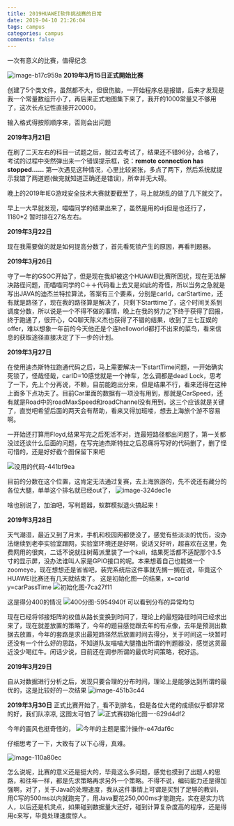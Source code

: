 ```yaml
---
title: 2019HUAWEI软件挑战赛的日常
date: 2019-04-10 21:26:04
tags: campus
categories: campus
comments: false
---
```


一次有意义的比赛，值得纪念

<!--more-->

![image-b17c959a](2019HUAWEI软件挑战赛的日常/image/image-b17c959a.png)
**2019年3月15日正式開始比赛**

创建了5个类文件，虽然都不大，但很伤脑，一开始程序总是报错，后来才发现是我一个常量数组开小了，再后来正式地图集下来了，我开的1000常量又不够用了，这次长点记性直接开20000，

输入格式得按照顺序来，否则会出问题

**2019年3月21日**

在刷了二天左右的科目一试题之后，就过去考试了，结果还不错96分，合格了，考试的过程中突然弹出来一个错误提示框，说：**remote connection has stopped……** 第一次遇见这种情况，心里比较紧张，多点了两下，然后系统就提示我错了两道题(做完就知道正确还是错误)，所幸并无大碍。

晚上的2019年IEG游戏安全技术大赛就要截至了，马上就胡乱的做了几下就交了。

早上一大早就发现，喵喵同学的结果出来了，虽然是用的dij但是也还行了，1180*2 暂时排在27名左右。

**2019年3月22日**

现在我需要做的就是如何提高分数了，首先看死锁产生的原因，再看判题器。

**2019年3月26日**

守了一年的GSOC开始了，但是现在我却被这个HUAWEI比赛所困扰，现在无法解决路径问题，而喵喵同学的C＋＋代码看上去又是如此的奇怪，所以当务之急就是写出JAVA的迪杰兰特拉算法，答案有三个要素，分别是carId，carStartime，还有就是路径了，现在我的路径算是解决了，只剩下Starttime了，这个时间关系到调度分数，所以说是一个不得不做的事情，晚上在我的努力之下终于获得了回报，终于跑通了，很开心，QQ聊天陈义杰也获得了不错的结果，收到了三七互娱的offer，难以想象一年前的今天他还是个连helloworld都打不出来的菜鸟，看来信息的获取途径直接决定了下一步的计划。

**2019年3月27日**

在使用迪杰斯特拉跑通代码之后，马上需要解决一下startTime问题，一开始确实死锁了，怪哉怪哉，carID=10感觉就是一个神车，怎么调都是dead Lock，思考了一下，先上个分再说，不赖，目前能跑出分来，但是结果不行，看来还得在这种上面多下点功夫了。目前Car里面的数据有一项没有用到，那就是CarSpeed，还有就是Road中的roadMaxSpeed和roadChannel没有用到，这三个应该就是关键了，直觉吧希望后面的两天会有帮助，看来又得加班喽，想去上海旅个游不容易啊。

一开始还打算用Floyd,结果写完之后死活不对，连最短路径都出问题了，第一关都没过还谈什么后面的问题，在写完迪杰斯特拉之后忍痛将写好的代码删了，删了怪可惜的，还是好好截个图保留下来吧

![没用的代码-441bf9ea](2019HUAWEI软件挑战赛的日常/image/没用的代码-441bf9ea.png)

目前的分数在这个位置，这肯定无法通过复赛，去上海旅游的，先不说还有藏分的各位大腿，单单这个排名就已经out了，
![image-324dec1e](2019HUAWEI软件挑战赛的日常/image/image-324dec1e.png)

啥也别说了，加油吧，写判题器，蚁群模拟退火搞起来！

**2019年3月28日**

天气潮湿，最近又到了月末，手机和校园网都使没了，感觉有些淡淡的忧伤，没办法继续到老李实验室蹭网，实验室环境还是好啊，说话又好听，超喜欢在这里，免费网用的很爽，二话不说就往树莓派里装了一个kali，结果死活都不适配那个3.5寸的显示屏，没办法谁叫人家是GPIO接口的呢。本来想着自己也能做一个zoomeye，现在想想还是省省吧，装完系统后这件事就先搁一搁在说，毕竟这个HUAWEI比赛还有几天就结束了。
这是初始化图一的结果，x=carId y=carPassTime
![初始化图-7ca27f11](2019HUAWEI软件挑战赛的日常/image/初始化图-7ca27f11.png)

这是得分400的情况
![400分图-5954940f](2019HUAWEI软件挑战赛的日常/image/400分图-5954940f.png)
 可以看到分布的异常均匀

   现在已经将邻接矩阵的权值从路长变换到时间了，理论上的最短路径时间已经求出来了，现在就差放置的策略了，今年的题目感觉跟去年的有点像，去年是预测出数据去放置，今年的套路是求出最短路径然后放置时间去得分，关于时间这一块暂时还没有一个什么好的思路，不知道队友喵喵大腿撸出所谓的判题器没，感觉这货最近没少喝红牛。闲话少说，目前还在调参所谓的最优时间策略，祝好运。

**2019年3月29日**

自从对数据进行分析之后，发现只要合理的分布时间，理论上是能够达到所谓的最优的，这是比较好的一次结果
![image-451b3c44](2019HUAWEI软件挑战赛的日常/image/image-451b3c44.png)

**2019年3月30日**
正式比赛开始了，看不到排名，但是各位大佬的成绩似乎都非常的好，我们队凉凉,
这图太可怕了
![正式赛初始化图一-629d4df2](2019HUAWEI软件挑战赛的日常/image/正式赛初始化图一-629d4df2.png)

今年的画风也挺奇怪的，
![今年的主题是蜜汁操作-e47daf6c](2019HUAWEI软件挑战赛的日常/image/今年的主题是蜜汁操作-e47daf6c.png)

仔细思考了一下，大致有了以下心得，真难。


![image-110a80ec](2019HUAWEI软件挑战赛的日常/image/image-110a80ec.png)


怎么说呢，比赛的意义还是挺大的，毕竟这么多问题，感觉也摸到了出题人的思路，和往年一样，都是先求策略再求另外一个策略。不得不说，编码能力还是得加强啊，对了，关于Java的处理速度，我从这件事情上可谓是买到了足够的教训，用C写的500ms以内就跑完了，用Java要花250,000ms才能跑完，实在是实力坑人，以后还是机灵点，如果碰到数据量大还好，碰到计算复杂度高的程序，还是得用c来写，毕竟处理速度惊人。